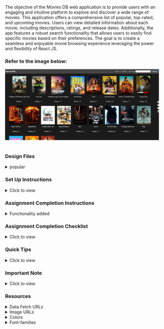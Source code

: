 The objective of the Movies DB web application is to provide users with an engaging and intuitive platform to explore and discover a wide range of movies. This application offers a comprehensive list of popular, top-rated, and upcoming movies. Users can view detailed information about each movie, including descriptions, ratings, and release dates. Additionally, the app features a robust search functionality that allows users to easily find specific movies based on their preferences. The goal is to create a seamless and enjoyable movie browsing experience leveraging the power and flexibility of React JS.

### Refer to the image below:

<div style="text-align: center;">
     <img src="./public/images/largeView.png" alt="ui"> 
</div>
<br/>

### Design Files

<details>
<summary>popular</summary>
<br/>
Add the design files according to the route (if any) and responsiveness

[Extra Small (Size < 576px) and Small (Size >= 576px)](./public/images/mobileView.png)

- [Medium (Size >= 768px), Large (Size >= 992px) and Extra Large (Size >= 1200px)](./public/images/largeView.png)

</details>

### Set Up Instructions

<details>
<summary>Click to view</summary>

- Download dependencies by running `npm install`
- Start up the app using `npm start`

</details>

### Assignment Completion Instructions

<details>
<summary>Functionality added</summary>
<br/>

The app must have the following functionalities:

- Navigate through pages with use of react router dom.
- Popular Movie Page
- Top Rated Movie Page
- Upcoming Movie Page
- Search Functionality
- Responsiveness
- Pagination

</details>

### Assignment Completion Checklist

<details>
<summary>Click to view</summary>

- The completion Checklist includes the below-mentioned points
  - I have completed all the functionalities asked in the assignment
  - I have used only the resources (Frameworks, Design files, APIs, third-party packages) mentioned in the assignment
  - I have modified the README.md file based on my assignment instructions
  - I have completed the assignment On Time.
  </details>

### Quick Tips

<details>
<summary>Click to view</summary>
<br>

- I have used axios a third party Pakage for fetching data from a api
- date-fns third party pakages for formatting the date
</details>

### Important Note

<details>
<summary>Click to view</summary>
<br/>

- Search Functionality doesn't work in MovieDetailPage route

</details>

### Resources

<details>
<summary>Data Fetch URLs</summary>
<br/>

- API KEY
  -c45a857c193f6302f2b5061c3b85e743

-Get all movies -https://api.themoviedb.org/3/movie/popular?api_key=${Api_key}&language=en-US&page=1

-Get movie detail
https://api.themoviedb.org/3/movie/${movie_id}?api_key=${Api_key}&language=en-US

-Get movie cast detail
https://api.themoviedb.org/3/movie/${movie_id}/credits?api_key=${Api_key}&language=en-US

-Get upcoming movies
https://api.themoviedb.org/3/movie/upcoming?api_key=${Api_key}&language=en-US&page=1

-Get top-rated movies
https://api.themoviedb.org/3/movie/top_rated?api_key=${Api_key}&language=en-US&page=1

-Get search result
https://api.themoviedb.org/3/search/movie?api_key=${Api_key}&language=en-US&query=${mov
ie_name}&page=1

</details>

<details>
<summary>Image URLs</summary>
<br/>

- For Image Path:- base domain used given below
  https://image.tmdb.org/t/p/w500

</details>

<details>
<summary>Colors</summary>
- text-colors
    #fffff
    #00000

- background-color
  #464343
  rgb(27, 27, 27)
  <br/>

Add the text and background colours to be used in the assignment yourself.

</details>

<details>
<summary>Font-families</summary>

- Roboto

</details>
